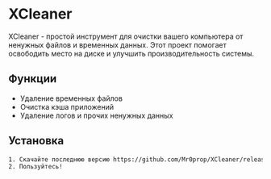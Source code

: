 # XCleaner

XCleaner - простой инструмент для очистки вашего компьютера от ненужных файлов и временных данных. Этот проект помогает освободить место на диске и улучшить производительность системы.

## Функции

- Удаление временных файлов
- Очистка кэша приложений
- Удаление логов и прочих ненужных данных

## Установка

```bash
1. Скачайте последнюю версию https://github.com/Mr0prop/XCleaner/releases
2. Пользуйтесь!
